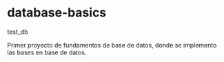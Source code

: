 # database-basics

test_db 

Primer proyecto de fundamentos de base de datos, donde se implemento las bases en base de datos.
